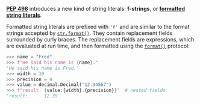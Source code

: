 [**PEP 498**](https://www.python.org/dev/peps/pep-0498) introduces a new kind of string literals: **f-strings**, or [**formatted string literals**](https://docs.python.org/reference/lexical_analysis.html#f-strings).

Formatted string literals are prefixed with `'f'` and are similar to the format strings accepted by [`str.format()`](https://docs.python.org/library/stdtypes.html#str.format "str.format"). They contain replacement fields surrounded by curly braces. The replacement fields are expressions, which are evaluated at run time, and then formatted using the [`format()`](https://docs.python.org/3/library/functions.html#format) protocol:
    
```python    
>>> name = "Fred"
>>> f"He said his name is {name}."
'He said his name is Fred.'
>>> width = 10
>>> precision = 4
>>> value = decimal.Decimal("12.34567")
>>> f"result: {value:{width}.{precision}}"  # nested fields
'result:      12.35'
```
